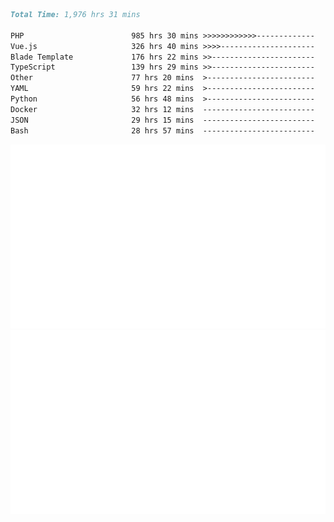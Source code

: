 <!--START_SECTION:waka-->

```markdown
Total Time: 1,976 hrs 31 mins

PHP                        985 hrs 30 mins >>>>>>>>>>>>-------------   47.98 %
Vue.js                     326 hrs 40 mins >>>>---------------------   15.91 %
Blade Template             176 hrs 22 mins >>-----------------------   08.59 %
TypeScript                 139 hrs 29 mins >>-----------------------   06.79 %
Other                      77 hrs 20 mins  >------------------------   03.77 %
YAML                       59 hrs 22 mins  >------------------------   02.89 %
Python                     56 hrs 48 mins  >------------------------   02.77 %
Docker                     32 hrs 12 mins  -------------------------   01.57 %
JSON                       29 hrs 15 mins  -------------------------   01.42 %
Bash                       28 hrs 57 mins  -------------------------   01.41 %
```

<!--END_SECTION:waka-->
<p align="center">
    <img src="https://raw.githubusercontent.com/rjp2525/rjp2525/output/generated/overview.svg">
    <img src="https://raw.githubusercontent.com/rjp2525/rjp2525/output/generated/languages.svg">
</p>
